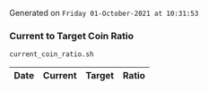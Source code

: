 Generated on `Friday 01-October-2021 at 10:31:53`

### Current to Target Coin Ratio
`current_coin_ratio.sh`

Date|Current|Target|Ratio
---|---|---|---
